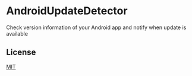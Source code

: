 AndroidUpdateDetector
=======
Check version information of your Android app and notify when update is available


License
--------
[MIT](LICENSE.txt)
